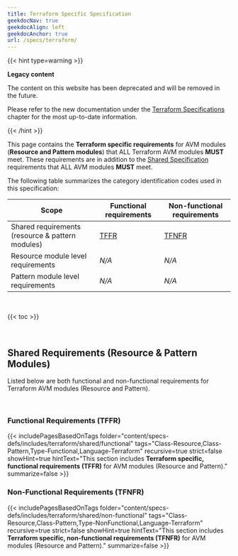 ```yaml
---
title: Terraform Specific Specification
geekdocNav: true
geekdocAlign: left
geekdocAnchor: true
url: /specs/terraform/
---
```


{{< hint type=warning >}}

**Legacy content**

The content on this website has been deprecated and will be removed in the future.

Please refer to the new documentation under the [Terraform Specifications](/Azure-Verified-Modules/specs/tf/) chapter for the most up-to-date information.

{{< /hint >}}

This page contains the **Terraform specific requirements** for AVM modules (**Resource and Pattern modules**) that ALL Terraform AVM modules **MUST** meet. These requirements are in addition to the [Shared Specification](/Azure-Verified-Modules/specs/shared/) requirements that ALL AVM modules **MUST** meet.

The following table summarizes the category identification codes used in this specification:

| Scope                                            | Functional requirements               | Non-functional requirements                 |
| ------------------------------------------------ | ------------------------------------- | ------------------------------------------- |
| Shared requirements (resource & pattern modules) | [TFFR](#functional-requirements-tffr) | [TFNFR](#non-functional-requirements-tfnfr) |
| Resource module level requirements               | *N/A*                                 | *N/A*                                       |
| Pattern module level requirements                | *N/A*                                 | *N/A*                                       |

<br>

{{< toc >}}

<br>

## Shared Requirements (Resource & Pattern Modules)

Listed below are both functional and non-functional requirements for Terraform AVM modules (Resource and Pattern).

<br>

### Functional Requirements (TFFR)

{{< includePagesBasedOnTags folder="content/specs-defs/includes/terraform/shared/functional" tags="Class-Resource,Class-Pattern,Type-Functional,Language-Terraform" recursive=true strict=false showHint=true hintText="This section includes **Terraform specific, functional requirements (TFFR)** for AVM modules (Resource and Pattern)." summarize=false >}}

### Non-Functional Requirements (TFNFR)

{{< includePagesBasedOnTags folder="content/specs-defs/includes/terraform/shared/non-functional" tags="Class-Resource,Class-Pattern,Type-NonFunctional,Language-Terraform" recursive=true strict=false showHint=true hintText="This section includes **Terraform specific, non-functional requirements (TFNFR)** for AVM modules (Resource and Pattern)." summarize=false >}}

